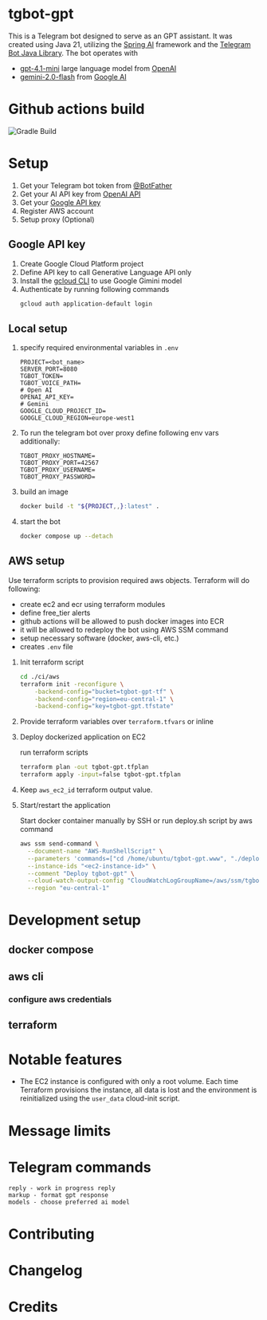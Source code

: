 # tgbot-gpt
This is a Telegram bot designed to serve as an GPT assistant. 
It was created using Java 21, utilizing the [Spring AI](https://spring.io/projects/spring-ai) framework and the [Telegram Bot Java Library](https://github.com/rubenlagus/TelegramBots). The bot operates with 
 - [gpt-4.1-mini](https://platform.openai.com/docs/models/gpt-4.1-mini) large language model from [OpenAI](https://platform.openai.com/docs/overview)
 - [gemini-2.0-flash](https://cloud.google.com/vertex-ai/generative-ai/docs/models/gemini/2-0-flash) from [Google AI](https://ai.google/)

# Github actions build
![Gradle Build](https://github.com/webcane/tgbot-gpt/workflows/Build%20and%20Push%20to%20ECR/badge.svg)


# Setup

1. Get your Telegram bot token from [@BotFather](https://t.me/BotFather)
2. Get your AI API key from [OpenAI API](https://openai.com/api)
3. Get your [Google API key](#google-api-key)
4. Register AWS account
5. Setup proxy (Optional)


## Google API key

1. Create Google Cloud Platform project
2. Define API key to call Generative Language API only
3. Install the [gcloud CLI](https://cloud.google.com/sdk/docs/install#deb) to use Google Gimini model
4. Authenticate by running following commands
   ```bash
   gcloud auth application-default login
   ```

## Local setup

1. specify required environmental variables in `.env`
    ```dotenv
    PROJECT=<bot_name>
    SERVER_PORT=8080
    TGBOT_TOKEN=
    TGBOT_VOICE_PATH=
    # Open AI
    OPENAI_API_KEY=
    # Gemini
    GOOGLE_CLOUD_PROJECT_ID=
    GOOGLE_CLOUD_REGION=europe-west1
    ```
2. To run the telegram bot over proxy define following env vars additionally:
    ```dotenv
    TGBOT_PROXY_HOSTNAME=
    TGBOT_PROXY_PORT=42567
    TGBOT_PROXY_USERNAME=
    TGBOT_PROXY_PASSWORD=
    ```
3. build an image
    ```bash
    docker build -t "${PROJECT,,}:latest" . 
    ```
4. start the bot
    ```bash
    docker compose up --detach
    ```
   
## AWS setup
Use terraform scripts to provision required aws objects.
Terraform will do following:
- create ec2 and ecr using terraform modules
- define free_tier alerts
- github actions will be allowed to push docker images into ECR
- it will be allowed to redeploy the bot using AWS SSM command
- setup necessary software (docker, aws-cli, etc.)
- creates `.env` file

1. Init terraform script
    ```bash
    cd ./ci/aws
    terraform init -reconfigure \
        -backend-config="bucket=tgbot-gpt-tf" \
        -backend-config="region=eu-central-1" \
        -backend-config="key=tgbot-gpt.tfstate"
    ```
2. Provide terraform variables over `terraform.tfvars` or inline
3. Deploy dockerized application on EC2

    run terraform scripts
    ```bash
    terraform plan -out tgbot-gpt.tfplan
    terraform apply -input=false tgbot-gpt.tfplan
    ```
4. Keep `aws_ec2_id` terraform output value.
5. Start/restart the application
   
   Start docker container manually by SSH or run deploy.sh script by aws command
    ```bash
    aws ssm send-command \
	  --document-name "AWS-RunShellScript" \
	  --parameters 'commands=["cd /home/ubuntu/tgbot-gpt.www", "./deploy.sh"]' \
	  --instance-ids "<ec2-instance-id>" \
	  --comment "Deploy tgbot-gpt" \
	  --cloud-watch-output-config "CloudWatchLogGroupName=/aws/ssm/tgbot-gpt-deploy-logs,CloudWatchOutputEnabled=true" \
	  --region "eu-central-1"
    ```

# Development setup

## docker compose
## aws cli
### configure aws credentials
## terraform 

# Notable features
- The EC2 instance is configured with only a root volume. Each time Terraform provisions the instance, 
all data is lost and the environment is reinitialized using the `user_data` cloud-init script.

# Message limits

# Telegram commands
```
reply - work in progress reply
markup - format gpt response
models - choose preferred ai model
```

# Contributing

# Changelog

# Credits

